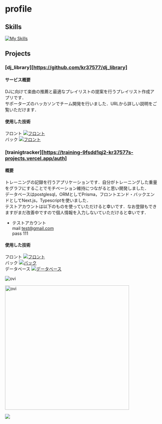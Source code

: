 # profile

## Skills
[![My Skills](https://skillicons.dev/icons?i=js,html,css,react,nodejs,nextjs,typescript,prisma,py,selenium,c,cpp)](https://skillicons.dev)

## Projects
### [dj_library][https://github.com/kr37577/dj_library]
#### サービス概要
DJに向けて楽曲の推薦と最適なプレイリストの提案を行うプレイリスト作成アプリです．<br>
サポーターズのハッカソンでチーム開発を行いました．URLから詳しい説明をご覧いただけます．<br>
#### 使用した技術 
フロント
[![フロント](https://skillicons.dev/icons?i=js,html,css,react)](https://skillicons.dev)<br>
バック
[![フロント](https://skillicons.dev/icons?i=py,django)](https://skillicons.dev)
<br>

### [trainigtracker][https://training-9fsdd1qj2-kr37577s-projects.vercel.app/auth]
#### 概要
トレーニングの記録を行うアプリケーションです．自分がトレーニングした重量をグラフにすることでモチベーション維持につながると思い開発しました．<br>
データベースはpostglesql，ORMとしてPrisma，フロントエンド・バックエンドとしてNext.js，Typescriptを使いました．<br>
テストアカウントは以下のものを使っていただけると幸いです．なお登録もできますがまだ改善中ですので個人情報を入力しないていただけると幸いです．
- テストアカウント<br>
mail test@gmail.com <br>
pass 111 <br>
#### 使用した技術
フロント
[![フロント](https://skillicons.dev/icons?i=nextjs,tailwindcss,typescript)](https://skillicons.dev)<br>
バック
[![バック](https://skillicons.dev/icons?i=nextjs,typescript)](https://skillicons.dev)<br>
データベース
[![データベース](https://skillicons.dev/icons?i=postgres,prisma)](https://skillicons.dev)<br>

<img src="https://github-readme-stats.vercel.app/api/top-langs?username=kr37577&show_icons=true&locale=en&layout=compact&theme=chartreuse-dark" alt="ovi" /></p>

<img src="https://github-readme-stats.vercel.app/api?username=kr37577&show_icons=true&locale=en&theme=chartreuse-dark" alt="ovi" width="410" /></p>


<img src="https://github-profile-trophy.vercel.app/?username=kr37577&theme=juicyfresh&no-bg=true" />
